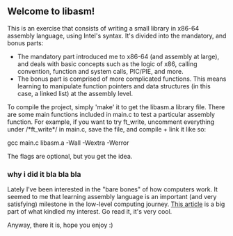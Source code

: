## Welcome to libasm!
This is an exercise that consists of writing a small library in x86-64 assembly language, using Intel's syntax.
It's divided into the mandatory, and bonus parts:
  - The mandatory part introduced me to x86-64 (and assembly at large), and deals with basic concepts such as the logic of x86, calling convention, function and system calls, PIC/PIE, and more.
  - The bonus part is comprised of more complicated functions. This means learning to manipulate function pointers and data structures (in this case, a linked list) at the assembly level.

To compile the project, simply 'make' it to get the libasm.a library file.
There are some main functions included in main.c to test a particular assembly function.
For example, if you want to try ft_write, uncomment everything under /\*ft_write\*/ in main.c, save the file, and compile + link it like so:

gcc main.c libasm.a -Wall -Wextra -Werror

The flags are optional, but you get the idea.

### why i did it bla bla bla
Lately I've been interested in the "bare bones" of how computers work.
It seemed to me that learning assembly language is an important (and very satisfying) milestone in the low-level computing journey.
[This article](https://cpu.land/) is a big part of what kindled my interest. Go read it, it's very cool.

Anyway, there it is, hope you enjoy :)
